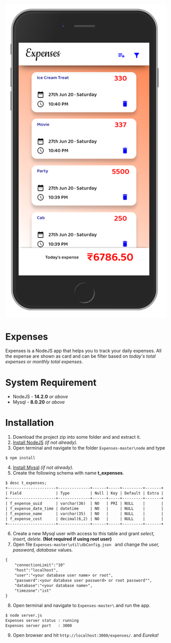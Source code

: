 <p  align="center"><img  src="https://raw.githubusercontent.com/Kousik-Ghosh/Expenses/master/public/images/AppScreenShot-phone.PNG"  alt="Expenses logo"></p>

# Expenses
Expenses is a NodeJS app that helps you to track your daily expenses. All the expense are shown as card and can be filter based on *today's total expenses* or *monthly total expenses*. 

# System Requirement
-	NodeJS - **14.2.0** *or above*
-	Mysql - **8.0.20** *or above*

# Installation
1.	Download the project zip into some folder and and extract it.
2.	[Install NodeJS](https://nodejs.org/en/download/ "NodeJS Homepage") *(if not already).* 
3.	Open terminal and navigate to the folder ``Expenses-master\node`` and type
```
$ npm install
```
4. [Install Mysql](https://dev.mysql.com/downloads/mysql/ "MySql Community") *(if not already).* 
5. Create the following schema with name **t_expenses**.
```
$ desc t_expenses;
+---------------------+--------------+------+-----+---------+-------+
| Field               | Type         | Null | Key | Default | Extra |
+---------------------+--------------+------+-----+---------+-------+
| f_expense_uuid      | varchar(36)  | NO   | PRI | NULL    |       |
| f_expense_date_time | datetime     | NO   |     | NULL    |       |
| f_expense_name      | varchar(35)  | NO   |     | NULL    |       |
| f_expense_cost      | decimal(6,2) | NO   |     | NULL    |       |
+---------------------+--------------+------+-----+---------+-------+
```
6.	Create a new Mysql user with access to this table and grant *select, insert, delete*. **(Not required if using root user)**
7.	Open file   ``Expenses-master\util\dbConfig.json `` and change the *user, password, database* values.
```
{
	"connectionLimit":"10"
	"host":"localhost",
	"user":"<your database user name> or root",
	"password":<your database user password> or root password"",
	"database":"<your database name>",
	"timezone":"ist"
}
```
8.	Open terminal and navigate to ``Expenses-master\`` and run the app.
```
$ node server.js
Expenses server status : running
Expenses server port   : 3000
```
9.	Open browser and hit ``http://localhost:3000/expenses/``.  and *Eureka!*
